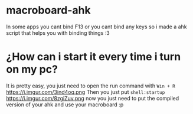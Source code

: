# macroboard-ahk
In some apps you cant bind F13 or you cant bind any keys so i made a ahk script that helps you with binding things :3
# ¿How can i start it every time i turn on my pc?
It is pretty easy, you just need to open the run command with `Win + R`
<img>https://i.imgur.com/3ind4oq.png</img>
Then you just put `shell:startup`
<img>https://i.imgur.com/8zgiZuv.png</img>
now you just need to put the compiled version of your ahk and use your macroboard :p
